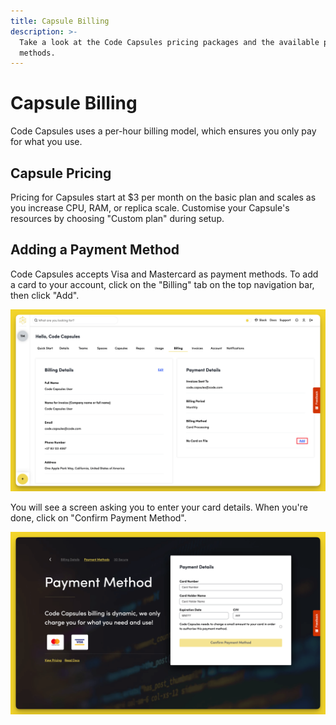 ```yaml
---
title: Capsule Billing
description: >-
  Take a look at the Code Capsules pricing packages and the available payment
  methods.
---
```


# Capsule Billing

Code Capsules uses a per-hour billing model, which ensures you only pay for what you use.

## Capsule Pricing

Pricing for Capsules start at $3 per month on the basic plan and scales as you increase CPU, RAM, or replica scale. Customise your Capsule's resources by choosing "Custom plan" during setup.

## Adding a Payment Method

Code Capsules accepts Visa and Mastercard as payment methods. To add a card to your account, click on the "Billing" tab on the top navigation bar, then click "Add".

![Add Payment Method](../../.gitbook/assets/payment-methods.png)

You will see a screen asking you to enter your card details. When you're done, click on "Confirm Payment Method".

![Enter Card Details](../../.gitbook/assets/card-details.png)
